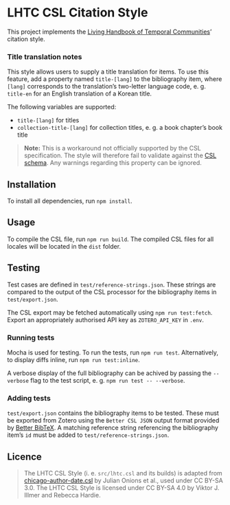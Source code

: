 # LHTC CSL Citation Style

This project implements the [Living Handbook of Temporal Communities](https://www.temporal-communities.de/research/digital-communities/projects/lhtc/index.html)’ citation style.

### Title translation notes

This style allows users to supply a title translation for items.
To use this feature, add a property named `title-[lang]` to the bibliography item, where `[lang]` corresponds to the translation’s two-letter language code, e. g. `title-en` for an English translation of a Korean title.

The following variables are supported:

- `title-[lang]` for titles
- `collection-title-[lang]` for collection titles, e. g. a book chapter’s book title

> **Note:** This is a workaround not officially supported by the CSL specification.
> The style will therefore fail to validate against the [CSL schema](https://validator.citationstyles.org).
> Any warnings regarding this property can be ignored.

## Installation

To install all dependencies, run `npm install`.

## Usage

To compile the CSL file, run `npm run build`.
The compiled CSL files for all locales will be located in the `dist` folder.

## Testing

Test cases are defined in `test/reference-strings.json`.
These strings are compared to the output of the CSL processor for the bibliography items in `test/export.json`.

The CSL export may be fetched automatically using `npm run test:fetch`.
Export an appropriately authorised API key as `ZOTERO_API_KEY` in `.env`.

### Running tests

Mocha is used for testing. To run the tests, run `npm run test`.
Alternatively, to display diffs inline, run `npm run test:inline`.

A verbose display of the full bibliography can be achived by passing the `--verbose` flag to the test script, e. g. `npm run test -- --verbose`.

### Adding tests

`test/export.json` contains the bibliography items to be tested.
These must be exported from Zotero using the `Better CSL JSON` output format provided by [Better BibTeX](https://retorque.re/zotero-better-bibtex/).
A matching reference string referencing the bibliography item’s `id` must be added to `test/reference-strings.json`.

## Licence

> The LHTC CSL Style (i. e. `src/lhtc.csl` and its builds) is adapted from [chicago-author-date.csl](https://github.com/citation-style-language/styles/blob/master/chicago-author-date.csl) by Julian Onions et al., used under CC BY-SA 3.0.
> The LHTC CSL Style is licensed under CC BY-SA 4.0 by Viktor J. Illmer and Rebecca Hardie.
